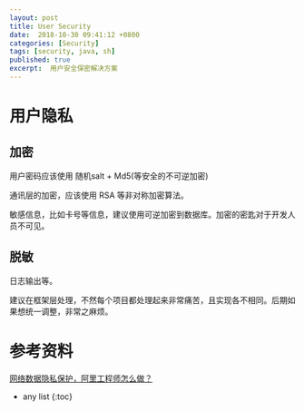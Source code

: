 ```yaml
---
layout: post
title: User Security
date:  2018-10-30 09:41:12 +0800
categories: [Security]
tags: [security, java, sh]
published: true
excerpt:  用户安全保密解决方案
---
```


# 用户隐私

## 加密

用户密码应该使用 随机salt + Md5(等安全的不可逆加密)


通讯层的加密，应该使用 RSA 等非对称加密算法。

敏感信息，比如卡号等信息，建议使用可逆加密到数据库。加密的密匙对于开发人员不可见。

## 脱敏

日志输出等。

建议在框架层处理，不然每个项目都处理起来非常痛苦，且实现各不相同。后期如果想统一调整，非常之麻烦。

# 参考资料

[网络数据隐私保护，阿里工程师怎么做？](https://mp.weixin.qq.com/s/4Eqh4p0j3cDj_0M4VAG-aA)

* any list
{:toc}